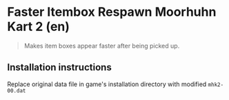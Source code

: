 # Faster Itembox Respawn Moorhuhn Kart 2 (en)

> Makes item boxes appear faster after being picked up.

## Installation instructions

Replace original data file in game's installation directory with modified `mhk2-00.dat`
